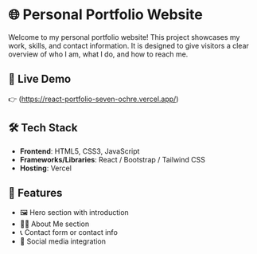 # 🌐 Personal Portfolio Website

Welcome to my personal portfolio website! This project showcases my work, skills, and contact information. It is designed to give visitors a clear overview of who I am, what I do, and how to reach me.

## 🚀 Live Demo

👉 (https://react-portfolio-seven-ochre.vercel.app/)

## 🛠️ Tech Stack

- **Frontend**: HTML5, CSS3, JavaScript
- **Frameworks/Libraries**: React / Bootstrap / Tailwind CSS 
- **Hosting**:  Vercel

## 📁 Features

- 🖼️ Hero section with introduction
- 🧑‍💼 About Me section
- 📞 Contact form or contact info
- 🔗 Social media integration

